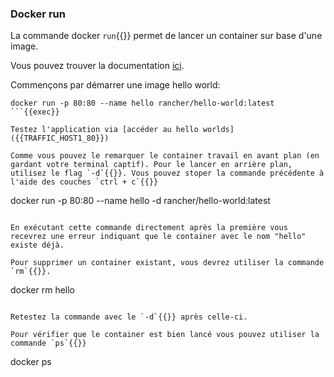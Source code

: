 ### Docker run

La commande docker `run`{{}} permet de lancer un container sur base d'une image.

Vous pouvez trouver la documentation <a href="https://docs.docker.com/engine/reference/run/" target="_blank">ici</a>.

Commençons par démarrer une image hello world:
```
docker run -p 80:80 --name hello rancher/hello-world:latest
```{{exec}}

Testez l'application via [accéder au hello worlds]({{TRAFFIC_HOST1_80}})

Comme vous pouvez le remarquer le container travail en avant plan (en gardant votre terminal captif). Pour le lancer en arrière plan, utilisez le flag `-d`{{}}. Vous pouvez stoper la commande précédente à l'aide des couches `ctrl + c`{{}}

```
docker run -p 80:80 --name hello -d rancher/hello-world:latest
```{{exec interrupt}}

En exécutant cette commande directement après la première vous recevrez une erreur indiquant que le container avec le nom "hello" existe déjà.

Pour supprimer un container existant, vous devrez utiliser la commande `rm`{{}}.
```
docker rm hello
```{{exec}}

Retestez la commande avec le `-d`{{}} après celle-ci.

Pour vérifier que le container est bien lancé vous pouvez utiliser la commande `ps`{{}}

```
docker ps
```{{exec}}
